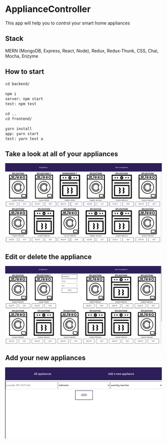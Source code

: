 # ApplianceController
This app will help you to control your smart home appliances

## Stack
MERN (MongoDB, Express, React, Node), Redux, Redux-Thunk, CSS, Chai, Mocha, Enzyme

## How to start

```
cd backend/ 

npm i
server: npm start
test: npm test

cd ..
cd frontend/

yarn install
app: yarn start
test: yarn test a
```

## Take a look at all of your appliances
![screenshot](./frontend/public/images/allappliances.jpg)

## Edit or delete the appliance
![screenshot](./frontend/public/images/edit.jpg)

## Add your new appliances
![screenshot](./frontend/public/images/add.jpg)
